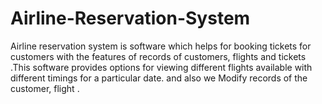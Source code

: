 # Airline-Reservation-System
Airline reservation system is software which helps for booking tickets for customers with the features of records of customers, flights and tickets .This software provides options for viewing different flights available with different timings for a particular date. and also we Modify records of the customer, flight .

